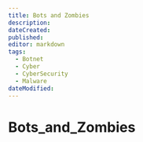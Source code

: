 ```yaml
---
title: Bots and Zombies
description: 
dateCreated: 
published: 
editor: markdown
tags:
  - Botnet
  - Cyber
  - CyberSecurity
  - Malware
dateModified:
---
```

# Bots_and_Zombies
